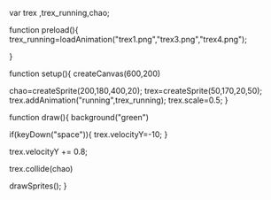 var trex ,trex_running,chao;

function preload(){
  trex_running=loadAnimation("trex1.png","trex3.png","trex4.png");
  
}

function setup(){
  createCanvas(600,200)
  
 chao=createSprite(200,180,400,20);
 trex=createSprite(50,170,20,50);
 trex.addAnimation("running",trex_running);
 trex.scale=0.5;
}

function draw(){
  background("green")

  if(keyDown("space")){
    trex.velocityY=-10;
  }

  trex.velocityY += 0.8;

  trex.collide(chao)
  
  drawSprites();
}

